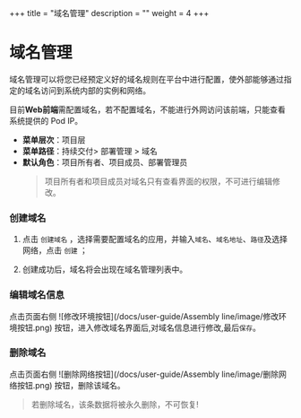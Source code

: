 ﻿+++
title = "域名管理"
description = ""
weight = 4
+++


# 域名管理

域名管理可以将您已经预定义好的域名规则在平台中进行配置，使外部能够通过指定的域名访问到系统内部的实例和网络。

目前**Web前端**需配置域名，若不配置域名，不能进行外网访问该前端，只能查看系统提供的 Pod IP。

  - **菜单层次**：项目层
  - **菜单路径**：持续交付>  部署管理 > 域名
  - **默认角色**：项目所有者、项目成员、部署管理员
    <blockquote class="note">
         项目所有者和项目成员对域名只有查看界面的权限，不可进行编辑修改。
      </blockquote>

### 创建域名

 1. 点击 `创建域名` ，选择需要配置域名的应用，并输入`域名`、`域名地址`、`路径`及选择网络，点击 `创建` ；

 1. 创建成功后，域名将会出现在域名管理列表中。

### 编辑域名信息

点击页面右侧 ![修改环境按钮](/docs/user-guide/Assembly line/image/修改环境按钮.png) 按钮，进入修改域名界面后,对域名信息进行修改,最后`保存`。

### 删除域名

点击页面右侧 ![删除网络按钮](/docs/user-guide/Assembly line/image/删除网络按钮.png) 按钮，删除该域名。
<blockquote class="warning">
         若删除域名，该条数据将被永久删除，不可恢复!
      </blockquote>
